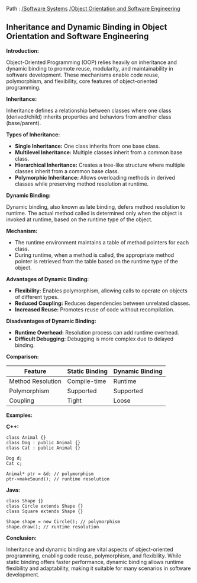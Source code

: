 Path : [/Software Systems](../../index.md) [/Object Orientation and Software Engineering](../index.md)
## Inheritance and Dynamic Binding in Object Orientation and Software Engineering

**Introduction:**

Object-Oriented Programming (OOP) relies heavily on inheritance and dynamic binding to promote reuse, modularity, and maintainability in software development. These mechanisms enable code reuse, polymorphism, and flexibility, core features of object-oriented programming.


**Inheritance:**

Inheritance defines a relationship between classes where one class (derived/child) inherits properties and behaviors from another class (base/parent). 


**Types of Inheritance:**

- **Single Inheritance:** One class inherits from one base class.
- **Multilevel Inheritance:** Multiple classes inherit from a common base class.
- **Hierarchical Inheritance:** Creates a tree-like structure where multiple classes inherit from a common base class.
- **Polymorphic Inheritance:** Allows overloading methods in derived classes while preserving method resolution at runtime.


**Dynamic Binding:**

Dynamic binding, also known as late binding, defers method resolution to runtime. The actual method called is determined only when the object is invoked at runtime, based on the runtime type of the object.


**Mechanism:**

- The runtime environment maintains a table of method pointers for each class.
- During runtime, when a method is called, the appropriate method pointer is retrieved from the table based on the runtime type of the object.


**Advantages of Dynamic Binding:**

- **Flexibility:** Enables polymorphism, allowing calls to operate on objects of different types.
- **Reduced Coupling:** Reduces dependencies between unrelated classes.
- **Increased Reuse:** Promotes reuse of code without recompilation.


**Disadvantages of Dynamic Binding:**

- **Runtime Overhead:** Resolution process can add runtime overhead.
- **Difficult Debugging:** Debugging is more complex due to delayed binding.


**Comparison:**

| Feature | Static Binding | Dynamic Binding |
|---|---|---|
| Method Resolution | Compile-time | Runtime |
| Polymorphism | Supported | Supported |
| Coupling | Tight | Loose |


**Examples:**

**C++:**
```
class Animal {}
class Dog : public Animal {}
class Cat : public Animal {}

Dog d;
Cat c;

Animal* ptr = &d; // polymorphism
ptr->makeSound(); // runtime resolution
```

**Java:**
```
class Shape {}
class Circle extends Shape {}
class Square extends Shape {}

Shape shape = new Circle(); // polymorphism
shape.draw(); // runtime resolution
```


**Conclusion:**

Inheritance and dynamic binding are vital aspects of object-oriented programming, enabling code reuse, polymorphism, and flexibility. While static binding offers faster performance, dynamic binding allows runtime flexibility and adaptability, making it suitable for many scenarios in software development.
